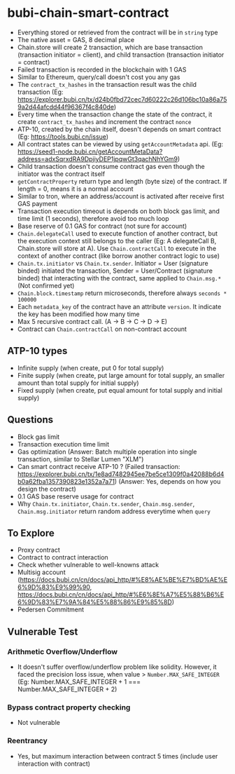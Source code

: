 # bubi-chain-smart-contract

-   Everything stored or retrieved from the contract will be in `string` type
-   The native asset = GAS, 8 decimal place
-   Chain.store will create 2 transaction, which are base transaction (transaction initiator = client), and child transaction (transaction initiator = contract)
-   Failed transaction is recorded in the blockchain with 1 GAS
-   Similar to Ethereum, query/call doesn't cost you any gas
-   The `contract_tx_hashes` in the transaction result was the child transaction (Eg: https://explorer.bubi.cn/tx/d24b0fbd72cec7d60222c26d106bc10a86a759a2d44afcdd44f96367f4c840de)
-   Every time when the transaction change the state of the contract, it create `contract_tx_hashes` and increment the contract `nonce`
-   ATP-10, created by the chain itself, doesn't depends on smart contract (Eg: https://tools.bubi.cn/issue)
-   All contract states can be viewed by using `getAccountMetadata` api. (Eg: https://seed1-node.bubi.cn/getAccountMetaData?address=adxSqrxdRA9DpjiyDEP1jpqwGt3qachNhYGm9)
-   Child transaction doesn't consume contract gas even though the initiator was the contract itself
-   `getContractProperty` return type and length (byte size) of the contract. If length = 0, means it is a normal account
-   Similar to tron, where an address/account is activated after receive first GAS payment
-   Transaction execution timeout is depends on both block gas limit, and time limit (1 seconds), therefore avoid too much loop
-   Base reserve of 0.1 GAS for contract (not sure for account)
-   `Chain.delegateCall` used to execute function of another contract, but the execution context still belongs to the caller (Eg: A delegateCall B, Chain.store will store at A). Use `Chain.contractCall` to execute in the context of another contract (like borrow another contract logic to use)
-   `Chain.tx.initiator` vs `Chain.tx.sender`. Initiator = User (signature binded) initiated the transaction, Sender = User/Contract (signature binded) that interacting with the contract, same applied to `Chain.msg.*` (Not confirmed yet)
-   `Chain.block.timestamp` return microseconds, therefore always `seconds * 100000`
-   Each `metadata_key` of the contract have an attribute `version`. It indicate the key has been modified how many time
-   Max 5 recursive contract call. (A -> B -> C -> D -> E)
-   Contract can `Chain.contractCall` on non-contract account

## ATP-10 types

-   Infinite supply (when create, put 0 for total supply)
-   Finite supply (when create, put large amount for total supply, an smaller amount than total supply for initial supply)
-   Fixed supply (when create, put equal amount for total supply and initial supply)

## Questions

-   Block gas limit
-   Transaction execution time limit
-   Gas optimization (Answer: Batch multiple operation into single transaction, similar to Stellar Lumen "XLM")
-   Can smart contract receive ATP-10 ? (Failed transaction: https://explorer.bubi.cn/tx/1e8ad7482945ee7be5ce1309f0a42088b6d4b0a62fba1357390823e1352a7a71) (Answer: Yes, depends on how you design the contract)
-   0.1 GAS base reserve usage for contract
-   Why `Chain.tx.initiator`, `Chain.tx.sender`, `Chain.msg.sender`, `Chain.msg.initiator` return random address everytime when `query`

## To Explore

-   Proxy contract
-   Contract to contract interaction
-   Check whether vulnerable to well-knowns attack
-   Multisig account (https://docs.bubi.cn/cn/docs/api_http/#%E8%AE%BE%E7%BD%AE%E6%9D%83%E9%99%90, https://docs.bubi.cn/cn/docs/api_http/#%E6%8E%A7%E5%88%B6%E6%9D%83%E7%9A%84%E5%88%86%E9%85%8D)
-   Pedersen Commitment

## Vulnerable Test

### Arithmetic Overflow/Underflow

-   It doesn't suffer overflow/underflow problem like solidity. However, it faced the precision loss issue, when value > `Number.MAX_SAFE_INTEGER` (Eg: Number.MAX_SAFE_INTEGER + 1 === Number.MAX_SAFE_INTEGER + 2)

### Bypass contract property checking

-   Not vulnerable

### Reentrancy

-   Yes, but maximum interaction between contract 5 times (include user interaction with contract)
